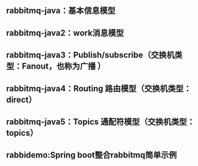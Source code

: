 ## rabbitmq-java：基本信息模型
 
## rabbitmq-java2：work消息模型
 
## rabbitmq-java3：Publish/subscribe（交换机类型：Fanout，也称为广播 ）
 
## rabbitmq-java4：Routing 路由模型（交换机类型：direct）
 
## rabbitmq-java5：Topics 通配符模型（交换机类型：topics）
## rabbidemo:Spring boot整合rabbitmq简单示例
